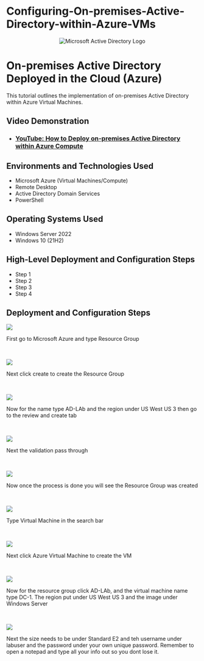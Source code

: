 # Configuring-On-premises-Active-Directory-within-Azure-VMs
<p align="center">
<img src="https://i.imgur.com/pU5A58S.png" alt="Microsoft Active Directory Logo"/>
</p>

<h1>On-premises Active Directory Deployed in the Cloud (Azure)</h1>
This tutorial outlines the implementation of on-premises Active Directory within Azure Virtual Machines.<br />


<h2>Video Demonstration</h2>

- ### [YouTube: How to Deploy on-premises Active Directory within Azure Compute](https://www.youtube.com)

<h2>Environments and Technologies Used</h2>

- Microsoft Azure (Virtual Machines/Compute)
- Remote Desktop
- Active Directory Domain Services
- PowerShell

<h2>Operating Systems Used </h2>

- Windows Server 2022
- Windows 10 (21H2)

<h2>High-Level Deployment and Configuration Steps</h2>

- Step 1
- Step 2
- Step 3
- Step 4

<h2>Deployment and Configuration Steps</h2>

<p>
<img src="https://github.com/Jacobvillagomez1/Configuring-On-premises-Active-Directory-within-Azure-VMs/assets/143027686/2ab35262-3971-4727-a542-e245a44edd3b"/>
</p>
<p>
First go to Microsoft Azure and type Resource Group 
</p>
<br />

<p>
<img src="https://github.com/Jacobvillagomez1/Configuring-On-premises-Active-Directory-within-Azure-VMs/assets/143027686/bbaa41e2-d3fb-4479-a90c-f4462759f6ea"/>
</p>
<p>
Next click create to create the Resource Group
</p>
<br />

<p>
<img src="https://github.com/Jacobvillagomez1/Configuring-On-premises-Active-Directory-within-Azure-VMs/assets/143027686/7d172964-31b9-4803-a324-ad768c70c8c5"/>
</p>
<p>
Now for the name type AD-LAb and the region under US West US 3 then go to the review and create tab 
</p>
<br />


<p>
<img src="https://github.com/Jacobvillagomez1/Configuring-On-premises-Active-Directory-within-Azure-VMs/assets/143027686/20b91653-279e-4a5d-9731-4ed229abd1ce"/>
</p>
<p>
Next the validation pass through 
</p>
<br />


<p>
<img src="https://github.com/Jacobvillagomez1/Configuring-On-premises-Active-Directory-within-Azure-VMs/assets/143027686/423985b6-0399-48c6-b659-14f64e9f8c89"/>
</p>
<p>
Now once the process is done you will see the Resource Group was created 
</p>
<br />

<p>
<img src="https://github.com/Jacobvillagomez1/Configuring-On-premises-Active-Directory-within-Azure-VMs/assets/143027686/ad25a52e-2b2c-444d-b1e9-5be18b516090"/>
</p>
<p>
Type Virtual Machine in the search bar 
</p>
<br />

<p>
<img src="https://github.com/Jacobvillagomez1/Configuring-On-premises-Active-Directory-within-Azure-VMs/assets/143027686/cfa8962d-0b01-4711-b314-dbd18edc04d5"/>
</p>
<p>
Next click Azure Virtual Machine to create the VM
</p>
<br />

<p>
<img src="https://github.com/Jacobvillagomez1/Configuring-On-premises-Active-Directory-within-Azure-VMs/assets/143027686/21a7d91a-4c51-46cd-9361-784fea32dc2c"/>
</p>
<p>
Now for the resource group click AD-LAb, and the virtual machine name type DC-1. The region put under US West US 3 and the image under Windows Server
</p>
<br />

<p>
<img src="https://github.com/Jacobvillagomez1/Configuring-On-premises-Active-Directory-within-Azure-VMs/assets/143027686/3bb65ff1-041d-4d79-8484-bf9405119a99"/>
</p>
<p>
Next the size needs to be under Standard E2 and teh username under labuser and the password under your own unique password. Remember to open a notepad and type all your info out so you dont lose it.
</p>
<br />
